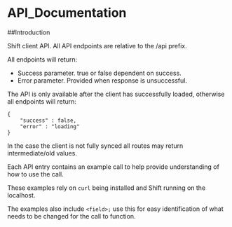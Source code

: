 # API_Documentation

##Introduction

Shift client API. All API endpoints are relative to the /api prefix.

All endpoints will return:

- Success parameter. true or false dependent on success.
- Error parameter. Provided when response is unsuccessful.

The API is only available after the client has successfully loaded, otherwise all endpoints will return:

```
{
    "success" : false,
    "error" : "loading"
}
```

In the case the client is not fully synced all routes may return intermediate/old values.

Each API entry contains an example call to help provide understanding of how to use the call.

These examples rely on ```curl``` being installed and Shift running on the localhost. 

The examples also include ```<field>;``` use this for easy identification of what needs to be changed for the call to function.

